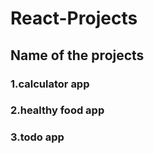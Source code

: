 # React-Projects
## Name of the projects 
### 1.calculator app
### 2.healthy food app
### 3.todo app
